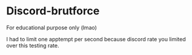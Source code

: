 # Discord-brutforce
For educational purpose only (lmao)

I had to limit one apptempt per second because discord rate you limited over this testing rate.
